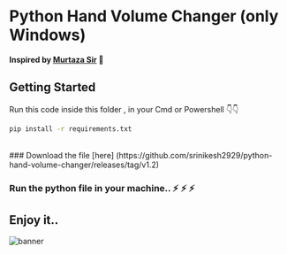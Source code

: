 # Python Hand Volume Changer (only Windows)

**Inspired by [Murtaza Sir](https://www.computervision.zone/courses/advance-computer-vision-with-python/) 🙏**

## Getting Started
Run this code inside this folder , in your Cmd or Powershell 👇👇
```bash
pip install -r requirements.txt
```
<br>
### Download the file [here] (https://github.com/srinikesh2929/python-hand-volume-changer/releases/tag/v1.2)

### Run the python file in your machine.. :zap: :zap: :zap:

## Enjoy it..
![banner](/assets/banner.gif)

